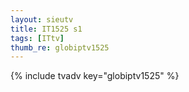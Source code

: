 ```yaml
--- 
layout: sieutv
title: IT1525 s1
tags: [ITtv]
thumb_re: globiptv1525
---
```

{% include tvadv key="globiptv1525" %} 
